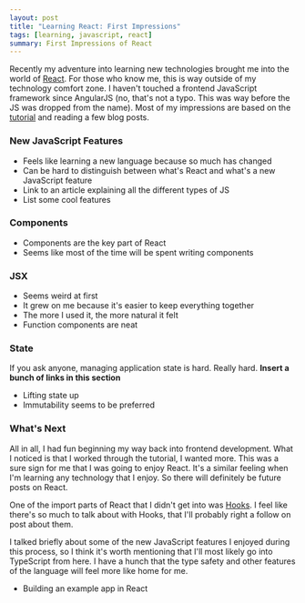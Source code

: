 ```yaml
---
layout: post
title: "Learning React: First Impressions"
tags: [learning, javascript, react]
summary: First Impressions of React
---
```


Recently my adventure into learning new technologies brought me into the world of [React](https://reactjs.org/). For those who know me, this is way outside of my technology comfort zone. I haven't touched a frontend JavaScript framework since AngularJS (no, that's not a typo. This was way before the JS was dropped from the name). Most of my impressions are based on the [tutorial](https://reactjs.org/tutorial/tutorial.html) and reading a few blog posts. 

### New JavaScript Features
- Feels like learning a new language because so much has changed
- Can be hard to distinguish between what's React and what's a new JavaScript feature
- Link to an article explaining all the different types of JS
- List some cool features

### Components
- Components are the key part of React
- Seems like most of the time will be spent writing components

### JSX
- Seems weird at first
- It grew on me because it's easier to keep everything together
- The more I used it, the more natural it felt
- Function components are neat

### State
If you ask anyone, managing application state is hard. Really hard. **Insert a bunch of links in this section**
- Lifting state up
- Immutability seems to be preferred

### What's Next
All in all, I had fun beginning my way back into frontend development. What I noticed is that I worked through the tutorial, I wanted more. This was a sure sign for me that I was going to enjoy React. It's a similar feeling when I'm learning any technology that I enjoy. So there will definitely be future posts on React. 

One of the import parts of React that I didn't get into was [Hooks](https://reactjs.org/docs/hooks-intro.html). I feel like there's so much to talk about with Hooks, that I'll probably right a follow on post about them. 

I talked briefly about some of the new JavaScript features I enjoyed during this process, so I think it's worth mentioning that I'll most likely go into TypeScript from here. I have a hunch that the type safety and other features of the language will feel more like home for me. 

- Building an example app in React